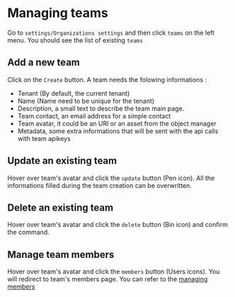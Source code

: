 # Managing teams

Go to `settings/Organizations settings` and then click `teams` on the left menu. You should see the list of existing `teams`

## Add a new team

Click on the `Create` button.
A team needs the folowing informations :

* Tenant (By default, the current tenant)
* Name (Name need to be unique for the tenant)
* Description, a small text to describe the team main page.
* Team contact, an email address for a simple contact
* Team avatar, it could be an URl or an asset from the object manager
* Metadata, some extra informations that will be sent with the api calls with team apikeys

## Update an existing team
Hover over team's avatar and click the `update` button (Pen icon). All the informations filled during the team creation can be overwritten.

## Delete an existing team

Hover over team's avatar and click the `delete` button (Bin icon) and confirm the command.

## Manage team members

Hover over team's avatar and click the `members` button (Users icons). You will redirect to team's members page.
You can refer to the [managing members](../09-producerusage/2-members.md)

